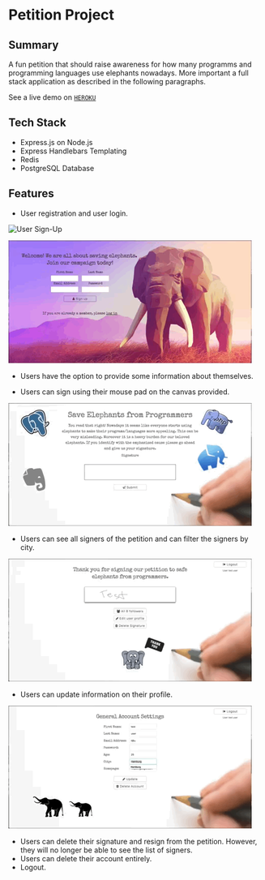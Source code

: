# Petition Project

## Summary
A fun petition that should raise awareness for how many programms and programming languages use elephants nowadays. More important a full stack application as described in the following paragraphs.

See a live demo on <a href="https://nutmeg-petition-elephants.herokuapp.com">`HEROKU`</a>

## Tech Stack
* Express.js on Node.js
* Express Handlebars Templating
* Redis
* PostgreSQL Database

## Features

* User registration and user login.

![User Sign-Up](petition_register.gif)

![User Login](petition_login.gif)

* Users have the option to provide some information about themselves.

* Users can sign using their mouse pad on the canvas provided.

![Signature](petition_sign.gif)

* Users can see all signers of the petition and can filter the signers by city.

![Signers](petition_city_filter.gif)

* Users can update information on their profile.

![Update profile](petition_edit.gif)

* Users can delete their signature and resign from the petition. However, they will no longer be able to see the list of signers.
* Users can delete their account entirely.
* Logout.
